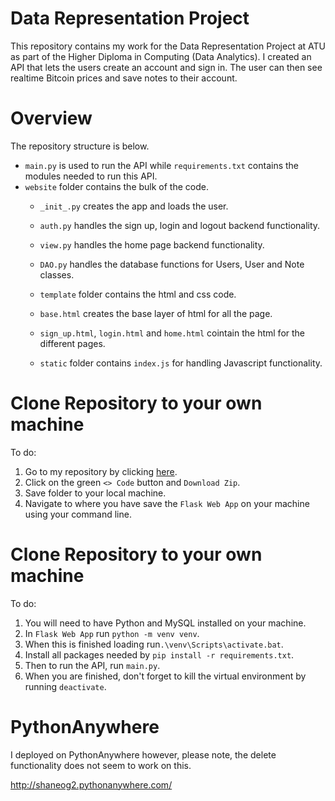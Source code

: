 # Data Representation Project 

This repository contains my work for the Data Representation Project at ATU as part of the Higher Diploma in Computing (Data Analytics). I created an API that lets the users create an account and sign in. The user can then see realtime Bitcoin prices and save notes to their account. 

# Overview 

The repository structure is below. 

- `main.py` is used to run the API while `requirements.txt` contains the modules needed to run this API. 
- `website` folder contains the bulk of the code. 
    - `_init_.py` creates the app and loads the user. 
    - `auth.py` handles the sign up, login and logout backend functionality. 
    - `view.py` handles the home page backend functionality. 
    - `DAO.py` handles the database functions for Users, User and Note classes. 

    - `template` folder contains the html and css code.
    - `base.html` creates the base layer of html for all the page. 
    - `sign_up.html`, `login.html` and `home.html` cointain the html for the different pages. 

    - `static` folder contains `index.js` for handling Javascript functionality. 

# Clone Repository to your own machine

To do:
1. Go to my repository by clicking [here](https://github.com/ShaneOG2/data-representation-project).
2. Click on the green `<> Code` button and `Download Zip`.
3. Save folder to your local machine. 
4. Navigate to where you have save the `Flask Web App` on your machine using your command line. 

# Clone Repository to your own machine

To do:
1. You will need to have Python and MySQL installed on your machine.
2. In `Flask Web App` run `python -m venv venv`. 
3. When this is finished loading run`.\venv\Scripts\activate.bat`. 
4. Install all packages needed by `pip install -r requirements.txt`. 
5. Then to run the API, run `main.py`. 
5. When you are finished, don't forget to kill the virtual environment by running `deactivate`. 

# PythonAnywhere 

I deployed on PythonAnywhere however, please note, the delete functionality does not seem to work on this. 

http://shaneog2.pythonanywhere.com/

